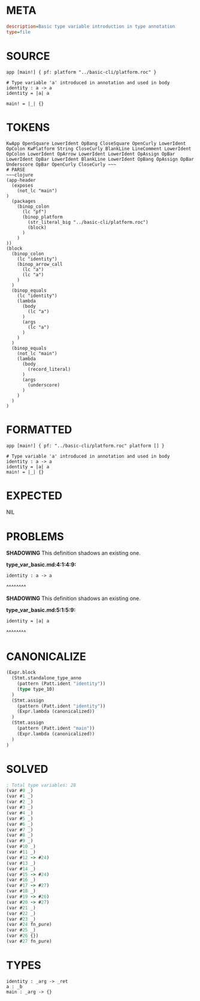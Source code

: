 # META
~~~ini
description=Basic type variable introduction in type annotation
type=file
~~~
# SOURCE
~~~roc
app [main!] { pf: platform "../basic-cli/platform.roc" }

# Type variable 'a' introduced in annotation and used in body
identity : a -> a
identity = |a| a

main! = |_| {}
~~~
# TOKENS
~~~text
KwApp OpenSquare LowerIdent OpBang CloseSquare OpenCurly LowerIdent OpColon KwPlatform String CloseCurly BlankLine LineComment LowerIdent OpColon LowerIdent OpArrow LowerIdent LowerIdent OpAssign OpBar LowerIdent OpBar LowerIdent BlankLine LowerIdent OpBang OpAssign OpBar Underscore OpBar OpenCurly CloseCurly ~~~
# PARSE
~~~clojure
(app-header
  (exposes
    (not_lc "main")
)
  (packages
    (binop_colon
      (lc "pf")
      (binop_platform
        (str_literal_big "../basic-cli/platform.roc")
        (block)
      )
    )
))
(block
  (binop_colon
    (lc "identity")
    (binop_arrow_call
      (lc "a")
      (lc "a")
    )
  )
  (binop_equals
    (lc "identity")
    (lambda
      (body
        (lc "a")
      )
      (args
        (lc "a")
      )
    )
  )
  (binop_equals
    (not_lc "main")
    (lambda
      (body
        (record_literal)
      )
      (args
        (underscore)
      )
    )
  )
)
~~~
# FORMATTED
~~~roc
app [main!] { pf: "../basic-cli/platform.roc" platform [] }

# Type variable 'a' introduced in annotation and used in body
identity : a -> a
identity = |a| a
main! = |_| {}
~~~
# EXPECTED
NIL
# PROBLEMS
**SHADOWING**
This definition shadows an existing one.

**type_var_basic.md:4:1:4:9:**
```roc
identity : a -> a
```
^^^^^^^^


**SHADOWING**
This definition shadows an existing one.

**type_var_basic.md:5:1:5:9:**
```roc
identity = |a| a
```
^^^^^^^^


# CANONICALIZE
~~~clojure
(Expr.block
  (Stmt.standalone_type_anno
    (pattern (Patt.ident "identity"))
    (type type_10)
  )
  (Stmt.assign
    (pattern (Patt.ident "identity"))
    (Expr.lambda (canonicalized))
  )
  (Stmt.assign
    (pattern (Patt.ident "main"))
    (Expr.lambda (canonicalized))
  )
)
~~~
# SOLVED
~~~clojure
; Total type variables: 28
(var #0 _)
(var #1 _)
(var #2 _)
(var #3 _)
(var #4 _)
(var #5 _)
(var #6 _)
(var #7 _)
(var #8 _)
(var #9 _)
(var #10 _)
(var #11 _)
(var #12 -> #24)
(var #13 _)
(var #14 _)
(var #15 -> #24)
(var #16 _)
(var #17 -> #27)
(var #18 _)
(var #19 -> #26)
(var #20 -> #27)
(var #21 _)
(var #22 _)
(var #23 _)
(var #24 fn_pure)
(var #25 _)
(var #26 {})
(var #27 fn_pure)
~~~
# TYPES
~~~roc
identity : _arg -> _ret
a : _b
main : _arg -> {}
~~~
